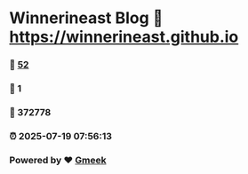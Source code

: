 # Winnerineast Blog :link: https://winnerineast.github.io 
### :page_facing_up: [52](https://winnerineast.github.io/tag.html) 
### :speech_balloon: 1 
### :hibiscus: 372778 
### :alarm_clock: 2025-07-19 07:56:13 
### Powered by :heart: [Gmeek](https://github.com/Meekdai/Gmeek)
